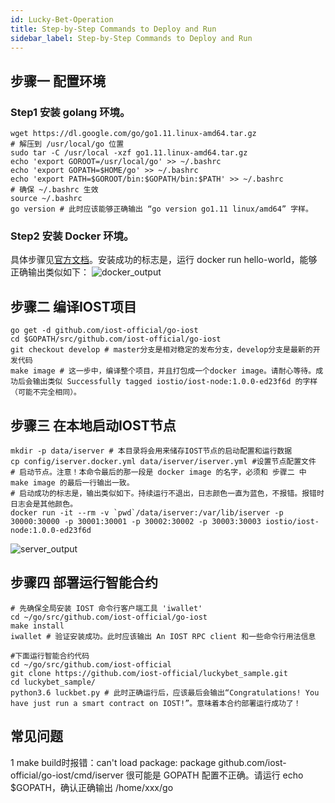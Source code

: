 ```yaml
---
id: Lucky-Bet-Operation
title: Step-by-Step Commands to Deploy and Run
sidebar_label: Step-by-Step Commands to Deploy and Run
---
```


## 步骤一 配置环境
### Step1 安装 golang 环境。
```shell
wget https://dl.google.com/go/go1.11.linux-amd64.tar.gz
# 解压到 /usr/local/go 位置
sudo tar -C /usr/local -xzf go1.11.linux-amd64.tar.gz
echo 'export GOROOT=/usr/local/go' >> ~/.bashrc
echo 'export GOPATH=$HOME/go' >> ~/.bashrc
echo 'export PATH=$GOROOT/bin:$GOPATH/bin:$PATH' >> ~/.bashrc
# 确保 ~/.bashrc 生效
source ~/.bashrc
go version # 此时应该能够正确输出 “go version go1.11 linux/amd64” 字样。
```
### Step2 安装 Docker 环境。
具体步骤见[官方文档](https://docs.docker.com/install/linux/docker-ce/ubuntu/)。安装成功的标志是，运行 docker run hello-world，能够正确输出类似如下：
![docker_output](assets/5-lucky-bet/Lucky-Bet-Operation/docker_output.png)
## 步骤二 编译IOST项目
```shell
go get -d github.com/iost-official/go-iost
cd $GOPATH/src/github.com/iost-official/go-iost
git checkout develop # master分支是相对稳定的发布分支，develop分支是最新的开发代码
make image # 这一步中，编译整个项目，并且打包成一个docker image。请耐心等待。成功后会输出类似 Successfully tagged iostio/iost-node:1.0.0-ed23f6d 的字样（可能不完全相同）。
```
## 步骤三 在本地启动IOST节点
```shell
mkdir -p data/iserver # 本目录将会用来储存IOST节点的启动配置和运行数据
cp config/iserver.docker.yml data/iserver/iserver.yml #设置节点配置文件
# 启动节点。注意！本命令最后的那一段是 docker image 的名字，必须和 步骤二 中 make image 的最后一行输出一致。
# 启动成功的标志是，输出类似如下。持续运行不退出，日志颜色一直为蓝色，不报错。报错时日志会是其他颜色。
docker run -it --rm -v `pwd`/data/iserver:/var/lib/iserver -p 30000:30000 -p 30001:30001 -p 30002:30002 -p 30003:30003 iostio/iost-node:1.0.0-ed23f6d
```
![server_output](assets/5-lucky-bet/Lucky-Bet-Operation/server_output.png)
## 步骤四 部署运行智能合约
```shell
# 先确保全局安装 IOST 命令行客户端工具 'iwallet'
cd ~/go/src/github.com/iost-official/go-iost
make install
iwallet # 验证安装成功。此时应该输出 An IOST RPC client 和一些命令行用法信息
  
#下面运行智能合约代码
cd ~/go/src/github.com/iost-official
git clone https://github.com/iost-official/luckybet_sample.git
cd luckybet_sample/
python3.6 luckbet.py # 此时正确运行后，应该最后会输出“Congratulations! You have just run a smart contract on IOST!”。意味着本合约部署运行成功了！
```

## 常见问题
1 make build时报错：can't load package: package github.com/iost-official/go-iost/cmd/iserver
很可能是 GOPATH 配置不正确。请运行 echo $GOPATH，确认正确输出 /home/xxx/go